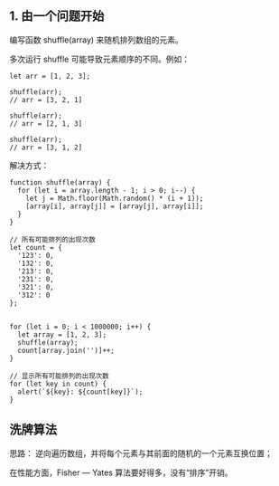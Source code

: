 ## 1. 由一个问题开始
编写函数 shuffle(array) 来随机排列数组的元素。

多次运行 shuffle 可能导致元素顺序的不同。例如：

```
let arr = [1, 2, 3];

shuffle(arr);
// arr = [3, 2, 1]

shuffle(arr);
// arr = [2, 1, 3]

shuffle(arr);
// arr = [3, 1, 2]
```
解决方式：
```
function shuffle(array) {
  for (let i = array.length - 1; i > 0; i--) {
    let j = Math.floor(Math.random() * (i + 1));
    [array[i], array[j]] = [array[j], array[i]];
  }
}

// 所有可能排列的出现次数
let count = {
  '123': 0,
  '132': 0,
  '213': 0,
  '231': 0,
  '321': 0,
  '312': 0
};


for (let i = 0; i < 1000000; i++) {
  let array = [1, 2, 3];
  shuffle(array);
  count[array.join('')]++;
}

// 显示所有可能排列的出现次数
for (let key in count) {
  alert(`${key}: ${count[key]}`);
}
```

## 洗牌算法
思路： 逆向遍历数组，并将每个元素与其前面的随机的一个元素互换位置；

在性能方面，Fisher — Yates 算法要好得多，没有“排序”开销。